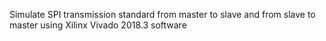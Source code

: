 Simulate SPI transmission standard from master to slave and from slave to master using Xilinx Vivado 2018.3 software
